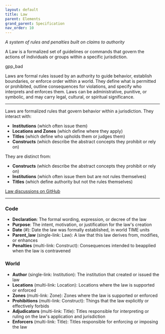 ```yaml
---
layout: default
title: Law
parent: Elements
grand_parent: Specification
nav_order: 10
---
```


*A system of rules and penalties built on claims to authority*

A Law is a formalized set of guidelines or commands that govern the actions of individuals or groups within a specific jurisdiction.  

<span class="material-symbols-outlined">gpp_bad</span>

Laws are formal rules issued by an authority to guide behavior, establish boundaries, or enforce order within a world. They define what is permitted or prohibited, outline consequences for violations, and specify who interprets and enforces them. Laws can be administrative, punitive, or symbolic, and may carry legal, cultural, or spiritual significance. 

---

Laws are formalized rules that govern behavior within a jurisdiction. They interact with:

- **Institutions** (which often issue them)
- **Locations and Zones** (which define where they apply)
- **Titles** (which define who upholds them or judges them)
- **Constructs** (which describe the abstract concepts they prohibit or rely on)

They are distinct from:

- **Constructs** (which describe the abstract concepts they prohibit or rely on)
- **Institutions** (which often issue them but are not rules themselves)
- **Titles** (which define authority but not the rules themselves)

[Law discussions on GitHub](https://github.com/OnlyWorlds/OnlyWorlds/discussions/categories/law)

---
### Code
- **Declaration**: The formal wording, expression, or decree of the law
- **Purpose**: The intent, motivation, or justification for the law's creation
- **Date** (#): Date the law was formally established, in world TIME units
- **Parent_law** (single-link: Law): A law that this law derives from, modifies, or enhances
- **Penalties** (multi-link: Construct): Consequences intended to beapplied when the law is contravened

### World
- **Author** (single-link: Institution): The institution that created or issued the law
- **Locations** (multi-link: Location): Locations where the law is supported or enforced
- **Zones** (multi-link: Zone): Zones where the law is supported or enforced
- **Prohibitions** (multi-link: Construct): Things that the law explicitly or effectively forbids
- **Adjudicators** (multi-link: Title): Titles responsible for interpreting or ruling on the law's application and jurisdiction
- **Enforcers** (multi-link: Title): Titles responsible for enforcing or imposing the law

